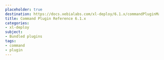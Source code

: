 ```yaml
---
placeholder: true
destination: https://docs.xebialabs.com/xl-deploy/6.1.x/commandPluginManual.html
title: Command Plugin Reference 6.1.x
categories:
- xl-deploy
subject:
- Bundled plugins
tags:
- command
- plugin
---
```

